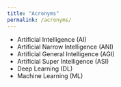 ```yaml
---
title: "Acronyms"
permalink: /acronyms/
---
```


- Artificial Intelligence (AI)
- Artificial Narrow Intelligence (ANI)
- Artificial General Intelligence (AGI)
- Artificial Super Intelligence (ASI)
- Deep Learning (DL)
- Machine Learning (ML)